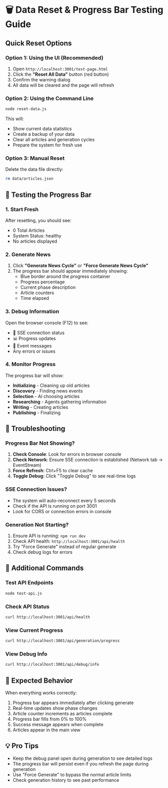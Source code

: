# 🗑️ Data Reset & Progress Bar Testing Guide

## Quick Reset Options

### Option 1: Using the UI (Recommended)
1. Open `http://localhost:3001/test-page.html`
2. Click the **"Reset All Data"** button (red button)
3. Confirm the warning dialog
4. All data will be cleared and the page will refresh

### Option 2: Using the Command Line
```bash
node reset-data.js
```
This will:
- Show current data statistics
- Create a backup of your data
- Clear all articles and generation cycles
- Prepare the system for fresh use

### Option 3: Manual Reset
Delete the data file directly:
```bash
rm data/articles.json
```

## 🧪 Testing the Progress Bar

### 1. Start Fresh
After resetting, you should see:
- 0 Total Articles
- System Status: healthy
- No articles displayed

### 2. Generate News
1. Click **"Generate News Cycle"** or **"Force Generate News Cycle"**
2. The progress bar should appear immediately showing:
   - Blue border around the progress container
   - Progress percentage
   - Current phase description
   - Article counters
   - Time elapsed

### 3. Debug Information
Open the browser console (F12) to see:
- 🔌 SSE connection status
- 📊 Progress updates
- 📨 Event messages
- Any errors or issues

### 4. Monitor Progress
The progress bar will show:
- **Initializing** - Cleaning up old articles
- **Discovery** - Finding news events
- **Selection** - AI choosing articles
- **Researching** - Agents gathering information
- **Writing** - Creating articles
- **Publishing** - Finalizing

## 🐛 Troubleshooting

### Progress Bar Not Showing?
1. **Check Console**: Look for errors in browser console
2. **Check Network**: Ensure SSE connection is established (Network tab → EventStream)
3. **Force Refresh**: Ctrl+F5 to clear cache
4. **Toggle Debug**: Click "Toggle Debug" to see real-time logs

### SSE Connection Issues?
- The system will auto-reconnect every 5 seconds
- Check if the API is running on port 3001
- Look for CORS or connection errors in console

### Generation Not Starting?
1. Ensure API is running: `npm run dev`
2. Check API health: `http://localhost:3001/api/health`
3. Try "Force Generate" instead of regular generate
4. Check debug logs for errors

## 📝 Additional Commands

### Test API Endpoints
```bash
node test-api.js
```

### Check API Status
```bash
curl http://localhost:3001/api/health
```

### View Current Progress
```bash
curl http://localhost:3001/api/generation/progress
```

### View Debug Info
```bash
curl http://localhost:3001/api/debug/info
```

## 🎯 Expected Behavior

When everything works correctly:
1. Progress bar appears immediately after clicking generate
2. Real-time updates show phase changes
3. Article counter increments as articles complete
4. Progress bar fills from 0% to 100%
5. Success message appears when complete
6. Articles appear in the main view

## 💡 Pro Tips

- Keep the debug panel open during generation to see detailed logs
- The progress bar will persist even if you refresh the page during generation
- Use "Force Generate" to bypass the normal article limits
- Check generation history to see past performance 
